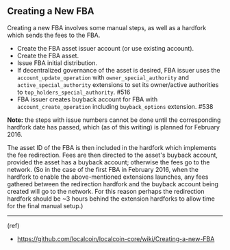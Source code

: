 ## Creating a New FBA


Creating a new FBA involves some manual steps, as well as a hardfork which sends the fees to the FBA.

- Create the FBA asset issuer account (or use existing account).
- Create the FBA asset.
- Issue FBA initial distribution.
- If decentralized governance of the asset is desired, FBA issuer uses the `account_update_operation` with `owner_special_authority` and `active_special_authority` extensions to set its owner/active authorities to `top_holders_special_authority`. #516
- FBA issuer creates buyback account for FBA with `account_create_operation` including `buyback_options` extension. #538

**Note:** the steps with issue numbers cannot be done until the corresponding hardfork date has passed, which (as of this writing) is planned for February 2016.

The asset ID of the FBA is then included in the hardfork which implements the fee redirection. Fees are then directed to the asset's buyback account, provided the asset has a buyback account; otherwise the fees go to the network. (So in the case of the first FBA in February 2016, when the hardfork to enable the above-mentioned extensions launches, any fees gathered between the redirection hardfork and the buyback account being created will go to the network. For this reason perhaps the redirection hardfork should be ~3 hours behind the extension hardforks to allow time for the final manual setup.)


***

(ref) 

- https://github.com/localcoin/localcoin-core/wiki/Creating-a-new-FBA



